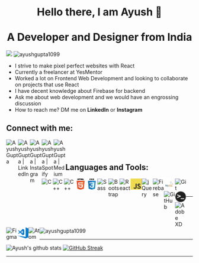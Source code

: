 

<!--
**ayushgupta1099/ayushgupta1099** is a ✨ _special_ ✨ repository because its `README.md` (this file) appears on your GitHub profile.

Here are some ideas to get you started:

- 🔭 I’m currently working on ...
- 🌱 I’m currently learning ...
- 👯 I’m looking to collaborate on ...
- 🤔 I’m looking for help with ...
- 💬 Ask me about ...
- 📫 How to reach me: ...
- 😄 Pronouns: ...
- ⚡ Fun fact: ...
-->
<h1 align="center">Hello there, I am Ayush 👋 </br></br> A Developer and Designer from India</h1>

![](https://img.shields.io/badge/MOOD-FOCUSED-informational?style=flat&logo=&logoColor=white&color=2bbc8a)
<img src="https://komarev.com/ghpvc/?username=ayushgupta1099&label=Profile%20views&color=0e75b6&style=flat" alt="ayushgupta1099" />


- I strive to make pixel perfect websites with React
- Currently a freelancer at YesMentor
- Worked a lot on Frontend Web Development and looking to collaborate on projects that use React
- I have decent knowledge about Firebase for backend
- Ask me about web development and we would have an engrossing discussion
- How to reach me? DM me on **LinkedIn** or **Instagram**


## Connect with me:

[<img align="left" alt="AyushGupta" width="32px" src="https://img.icons8.com/office/80/000000/globe.png" />][website]
[<img align="left" alt="AyushGupta | LinkedIn" width="32px" src="https://img.icons8.com/fluent/80/000000/linkedin.png" />][linkedin]
[<img align="left" alt="AyushGupta | Instagram" width="32px" src="https://img.icons8.com/fluent/48/000000/instagram-new.png" />][instagram]
[<img align="left" alt="AyushGupta | Spotify" width="32px" src="https://img.icons8.com/fluent/48/000000/spotify.png" />][spotify]
[<img align="left" alt="AyushGupta | Medium" width="32px" src="https://img.icons8.com/nolan/64/medium-new.png" />][medium]

</br>
</br>


## Languages and Tools:

<img align="left" alt="C" width="30px" src="https://img.icons8.com/color/48/000000/c-programming.png"/>
<img align="left" alt="C++" width="30px" src="https://img.icons8.com/ios-filled/50/000000/c-plus-plus-logo.png"/>
<img align="left" alt="C++" width="30px" src="https://img.icons8.com/color/50/000000/c-plus-plus-logo.png"/>
<img align="left" alt="HTML5" width="30px" src="https://raw.githubusercontent.com/github/explore/80688e429a7d4ef2fca1e82350fe8e3517d3494d/topics/html/html.png" />
<img align="left" alt="CSS3" width="30px" src="https://raw.githubusercontent.com/github/explore/80688e429a7d4ef2fca1e82350fe8e3517d3494d/topics/css/css.png" />
<img align="left" alt="Sass" width="30px" src="https://img.icons8.com/color/48/000000/sass.png"/>
<img align="left" alt="Bootstrap" width="30px" src="https://img.icons8.com/color/48/000000/bootstrap.png"/>
<img align="left" alt="React" width="30px" src="https://img.icons8.com/officel/80/000000/react.png" />
<img align="left" alt="JavaScript" width="30px" src="https://raw.githubusercontent.com/github/explore/80688e429a7d4ef2fca1e82350fe8e3517d3494d/topics/javascript/javascript.png" />
<img align="left" alt="jQuery" width="30px" src="https://img.icons8.com/ios/50/000000/jquery.png"/>

<img align="left" alt="Firebase" width="30px" src="https://img.icons8.com/color/48/000000/firebase.png"/>
<img align="left" alt="MySQL" width="30px" src="https://raw.githubusercontent.com/github/explore/80688e429a7d4ef2fca1e82350fe8e3517d3494d/topics/mysql/mysql.png" />

<img align="left" alt="Git" width="30px" src="https://img.icons8.com/color/48/000000/git.png" />
<img align="left" alt="GitHub" width="30px" src="https://img.icons8.com/nolan/64/github.png" />
<img align="left" alt="Terminal" width="30px" src="https://raw.githubusercontent.com/github/explore/80688e429a7d4ef2fca1e82350fe8e3517d3494d/topics/terminal/terminal.png" />

<img align="left" alt="Adobe XD" width="30px" src="https://img.icons8.com/fluent/48/000000/adobe-xd.png"/>
<img align="left" alt="Figma" width="30px" src="https://img.icons8.com/fluent/48/000000/figma.png"/>

<img align="left" alt="Visual Studio Code" width="30px" src="https://raw.githubusercontent.com/github/explore/80688e429a7d4ef2fca1e82350fe8e3517d3494d/topics/visual-studio-code/visual-studio-code.png" />
<img align="left" alt="Atom" width="30px" src="https://img.icons8.com/color/48/000000/atom-editor.png"/>
<!-- <img align="left" alt="Stackoverflow" width="26px"src="https://img.icons8.com/color/48/000000/stackoverflow.png"/> -->

<br />
<br />

---

<img align ="center" src="https://github-readme-stats.vercel.app/api/top-langs?username=ayushgupta1099&show_icons=true&locale=en&layout=compact&theme=midnight-purple&hide_border=true" alt="ayushgupta1099" />  

---

![Ayush's github stats](https://github-readme-stats.vercel.app/api?username=ayushgupta1099&show_icons=true&theme=midnight-purple&hide_border=true&count_private=true&hide=prs,issues,)
[![GitHub Streak](https://github-readme-streak-stats.herokuapp.com/?user=ayushgupta1099&theme=midnight-purple&hide_border=true)](https://git.io/streak-stats)


---


[website]: https://ayushgupta1099.netlify.app/
[instagram]: https://www.instagram.com/ayushgupta_____/
[linkedin]: https://www.linkedin.com/in/ayushg1099/
[spotify]: https://open.spotify.com/collection/tracks
[medium]: https://medium.com/@ag7662
